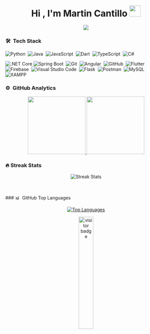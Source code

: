 <h1 align="center">Hi , I'm Martin Cantillo  <img src="https://media.giphy.com/media/TEnXkcsHrP4YedChhA/giphy.gif" width="35"></h1>
<p align="center">
  <a href="https://github.com/DenverCoder1/readme-typing-svg"><img src="https://readme-typing-svg.herokuapp.com?lines=Software+Developer;Full+Stack+Developer;Mobile%20|%20Frontend%20|%20Backend;%20Coding%20|%20Self-taught%20|%20Engineering%20|%20Design&center=true&width=507&height=50"></a>
</p>

<!--
**azizovrafael/azizovrafael** is a ✨ _special_ ✨ repository because its `README.md` (this file) appears on your GitHub profile.

Here are some ideas to get you started:

- 🔭 I’m currently working on ...
- 🌱 I’m currently learning ...
- 👯 I’m looking to collaborate on ...
- 🤔 I’m looking for help with ...
- 💬 Ask me about ...
- 📫 How to reach me: ...
- 😄 Pronouns: ...
- ⚡ Fun fact: ...
-->

### 🛠 &nbsp;Tech Stack
![Python](https://img.shields.io/badge/Python-3776AB?style=flat&logo=python&logoColor=white)&nbsp;
![Java](https://img.shields.io/badge/Java-ED8B00?style=flat&logo=java&logoColor=white)&nbsp;
![JavaScript](https://img.shields.io/badge/JavaScript-F7DF1E?style=flat&logo=javascript&logoColor=black)&nbsp;
![Dart](https://img.shields.io/badge/Dart-175C2?style=flat&logo=dart&logoColor=white)&nbsp;
![TypeScript](https://img.shields.io/badge/TypeScript-3178C6?style=flat&logo=typescript&logoColor=white)&nbsp;
![C#](https://img.shields.io/badge/C%23-239120?style=flat&logo=c-sharp&logoColor=white)&nbsp;



![.NET Core](https://img.shields.io/badge/.NET_Core-512BD4?style=flat&logo=.net&logoColor=white)
![Spring Boot](https://img.shields.io/badge/Spring_Boot-6DB33F?style=flat&logo=spring&logoColor=white)&nbsp;
![Git](https://img.shields.io/badge/Git-F05032?style=flat&logo=git&logoColor=white)&nbsp;
![Angular](https://img.shields.io/badge/Angular-DD0031?style=flat&logo=angular&logoColor=white)&nbsp;
![GitHub](https://img.shields.io/badge/GitHub-181717?style=flat&logo=github&logoColor=white)&nbsp;
![Flutter](https://img.shields.io/badge/Flutter-02569B?style=flat&logo=flutter&logoColor=white)&nbsp;
![Firebase](https://img.shields.io/badge/Firebase-FFCA28?style=flat&logo=firebase&logoColor=black)&nbsp;
![Visual Studio Code](https://img.shields.io/badge/VS_Code-007ACC?style=flat&logo=visual-studio-code&logoColor=white)&nbsp;
![Flask](https://img.shields.io/badge/Flask-000000?style=flat&logo=flask&logoColor=white)&nbsp;
![Postman](https://img.shields.io/badge/Postman-FF6C37?style=flat&logo=postman&logoColor=white)&nbsp;
![MySQL](https://img.shields.io/badge/MySQL-4479A1?style=flat&logo=mysql&logoColor=white)&nbsp;
![XAMPP](https://img.shields.io/badge/XAMPP-F37623?style=flat&logo=xampp&logoColor=white)&nbsp;







### ⚙️ &nbsp;GitHub Analytics
<p align="center">
  <a href="https://github.com/MartinCantillo">
    <img height="180em" src="https://github-readme-stats-eight-theta.vercel.app/api?username=MartinCantillo&show_icons=true&theme=algolia&include_all_commits=true&count_private=true"/>
    <img height="180em" src="https://github-readme-stats-eight-theta.vercel.app/api/top-langs/?username=MartinCantillo&layout=compact&langs_count=8&theme=algolia&include_all_commits=true&count_private=true"/>
  </a>
</p>

### 🔥 Streak Stats
  <p align="center">
    <img src="https://github-readme-streak-stats.herokuapp.com/?user=MartinCantillo&theme=tokyonight" alt="Streak Stats" />
  </p>
<br>
<br>
### 📊 &nbsp;GitHub Top Languages
<p align="center">
  <a href="https://github.com/MartinCantillo">
    <img src="https://github-readme-stats.vercel.app/api/top-langs/?username=MartinCantillo&layout=compact&theme=algolia&langs_count=8&count_private=true" alt="Top Languages" />
  </a>
</p>


<p align="center"><img src="https://profile-counter.glitch.me/%7BMartinCantillo%7D/count.svg" alt="visitor badge" width="30%"></p>

  
  
